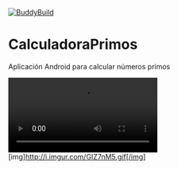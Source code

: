 [![BuddyBuild](https://dashboard.buddybuild.com/api/statusImage?appID=574770defd18b501006900ee&branch=master&build=latest)](https://dashboard.buddybuild.com/apps/574770defd18b501006900ee/build/latest)
# CalculadoraPrimos
Aplicación Android para calcular números primos

![Alt Text](http://i.imgur.com/laxsJHr.webm)
[img]http://i.imgur.com/GIZ7nM5.gif[/img]
